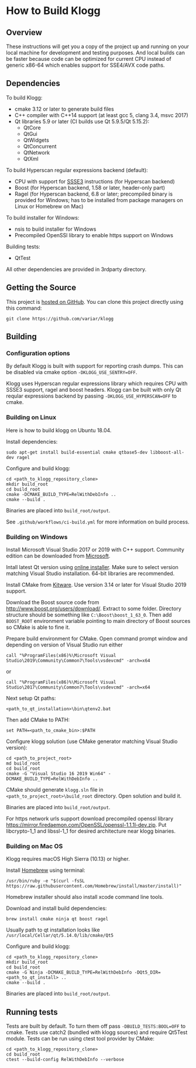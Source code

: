 # How to Build Klogg

## Overview

These instructions will get you a copy of the project up and running on your local machine for development and testing purposes.
And local builds can be faster because code can be optimized for current CPU instead of generic x86-64 which enables support for SSE4/AVX code paths.

## Dependencies

To build Klogg:
* cmake 3.12 or later to generate build files
* C++ compiler with C++14 support (at least gcc 5, clang 3.4, msvc 2017)
* Qt libraries 5.9 or later (CI builds use Qt 5.9.5/Qt 5.15.2):
    - QtCore
    - QtGui
    - QtWidgets
    - QtConcurrent
    - QtNetwork
    - QtXml


To build Hyperscan regular expressions backend (default):

* CPU with support for [SSSE3](https://en.wikipedia.org/wiki/SSSE3) instructions (for Hyperscan backend)
* Boost (for Hyperscan backend, 1.58 or later, header-only part)
* Ragel (for Hyperscan backend, 6.8 or later; precompiled binary is provided for Windows; has to be installed from package managers on Linux or Homebrew on Mac)

To build installer for Windows:

* nsis to build installer for Windows
* Precompiled OpenSSl library to enable https support on Windows

Building tests:
   
* QtTest  

All other dependencies are provided in 3rdparty directory.

## Getting the Source

This project is [hosted on GitHub](https://github.com/variar/klogg). You can clone this project directly using this command:
```
git clone https://github.com/variar/klogg
```

## Building

### Configuration options

By default Klogg is built with support for reporting crash dumps. This can be disabled via cmake option `-DKLOGG_USE_SENTRY=OFF`.

Klogg uses Hyperscan regular expressions library which requires CPU with SSSE3 support, ragel and boost headers.
Klogg can be built with only Qt reqular expressions backend by passing `-DKLOGG_USE_HYPERSCAN=OFF` to cmake.

### Building on Linux

Here is how to build klogg on Ubuntu 18.04.

Install dependencies:
```
sudo apt-get install build-essential cmake qtbase5-dev libboost-all-dev ragel
```

Configure and build klogg:

```
cd <path_to_klogg_repository_clone>
mkdir build_root
cd build_root
cmake -DCMAKE_BUILD_TYPE=RelWithDebInfo ..
cmake --build .
```

Binaries are placed into `build_root/output`.

See `.github/workflows/ci-build.yml` for more information on build process.

### Building on Windows

Install Microsoft Visual Studio 2017 or 2019 with C++ support.
Community edition can be downloaded from [Microsoft](https://visualstudio.microsoft.com/vs/).

Intall latest Qt version using [online installer](https://www.qt.io/download-qt-installer).
Make sure to select version matching Visual Studio installation. 64-bit libraries are recommended.

Install CMake from [Kitware](https://cmake.org/download/).
Use version 3.14 or later for Visual Studio 2019 support.

Download the Boost source code from http://www.boost.org/users/download/.
Extract to some folder. Directory structure should be something like `C:\Boost\boost_1_63_0`.
Then add `BOOST_ROOT` environment variable pointing to main directory of Boost sources so CMake is able to fine it.

Prepare build environment for CMake. Open command prompt window and depending on version of Visual Studio run either
```
call "%ProgramFiles(x86)%\Microsoft Visual Studio\2019\Community\Common7\Tools\vsdevcmd" -arch=x64
```
or
```
call "%ProgramFiles(x86)%\Microsoft Visual Studio\2017\Community\Common7\Tools\vsdevcmd" -arch=x64
```

Next setup Qt paths:
```
<path_to_qt_installation>\bin\qtenv2.bat
```

Then add CMake to PATH:
```
set PATH=<path_to_cmake_bin>:$PATH
```

Configure klogg solution (use CMake generator matching Visual Studio version):
```
cd <path_to_project_root>
md build_root
cd build_root
cmake -G "Visual Studio 16 2019 Win64" -DCMAKE_BUILD_TYPE=RelWithDebInfo ..
```

CMake should generate `klogg.sln` file in `<path_to_project_root>\build_root` directory. Open solution and build it.

Binaries are placed into `build_root/output`.

For https network urls support download precompiled openssl library https://mirror.firedaemon.com/OpenSSL/openssl-1.1.1l-dev.zip.
Put libcrypto-1_1 and libssl-1_1 for desired architecture near klogg binaries.

### Building on Mac OS

Klogg requires macOS High Sierra (10.13) or higher.

Install [Homebrew](https://brew.sh/) using terminal:
```
/usr/bin/ruby -e "$(curl -fsSL https://raw.githubusercontent.com/Homebrew/install/master/install)"
```

Homebrew installer should also install xcode command line tools.

Download and install build dependencies:
```
brew install cmake ninja qt boost ragel
```

Usually path to qt installation looks like `/usr/local/Cellar/qt/5.14.0/lib/cmake/Qt5`

Configure and build klogg:
```
cd <path_to_klogg_repository_clone>
mkdir build_root
cd build_root
cmake -G Ninja -DCMAKE_BUILD_TYPE=RelWithDebInfo -DQt5_DIR=<path_to_qt_install> ..
cmake --build .
```

Binaries are placed into `build_root/output`.

## Running tests
Tests are built by default. To turn them off pass `-DBUILD_TESTS:BOOL=OFF` to cmake.
Tests use catch2 (bundled with klogg sources) and require Qt5Test module. Tests can be run using ctest tool provider by CMake:
```
cd <path_to_klogg_repository_clone>
cd build_root
ctest --build-config RelWithDebInfo --verbose
```

